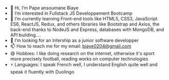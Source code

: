 - 👋 Hi, I’m Pape ansoumane Biaye
- 👀 I’m interested in  Fullstack JS Developpement Bootcamp 
- 🌱 I’m currently learning Front-end tools like HTML5, CSS3, JavaScript ES6, ReactJS, Redux, and others
libraries like Bootstrap and Axios, the back-end thanks to NodeJS and Express,
databases with MongoDB, and
API building....
- 💞️ I’m looking for an Intership as a junior software developper
- 📫 How to reach me for my email: biaye0204@gmail.com
- 😄 Hobbies: I like doing research on the internet, otherwise it's sport more precisely football, reading works on computer technologies
- ⚡ Languages: I speak French well, I understand English quite well and speak it fluently with Duolingo

<!---
pbiaye/pbiaye is a ✨ special ✨ repository because its `README.md` (this file) appears on your GitHub profile.
You can click the Preview link to take a look at your changes.
--->
